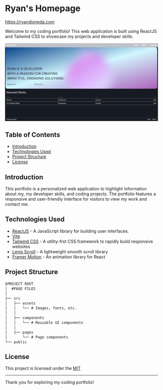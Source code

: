# Ryan's Homepage

https://ryandioneda.com

Welcome to my coding portfolio! This web application is built using ReactJS and Tailwind CSS to showcase my projects and developer skills.

<img width="1160" alt="" src="./public/Screenshot 2025-01-04 001615.png">

## Table of Contents

- [Introduction](#introduction)
- [Technologies Used](#technologies-used)
- [Project Structure](#project-structure)
- [License](#license)

## Introduction

This portfolio is a personalized web application to highlight information about my, my developer skills, and coding projects. The portfolio features a responsive and user-friendly interface for visitors to view my work and contact me.

## Technologies Used

- [ReactJS](https://github.com/facebook/react) - A JavaScript library for building user interfaces.
- [Vite]()
- [Tailwind CSS](https://github.com/tailwindlabs/tailwindcss) - A utility-frst CSS framework to rapidly build responsive websites
- [Lenis Scroll](https://github.com/darkroomengineering/lenis) - A lightweight smooth scroll library
- [Framer Motion](https://github.com/motiondivision/motion) - An animation library for React

## Project Structure

```
$PROJECT ROOT
│  #PAGE FILES
│
├── src
│   ├── assets
│   │   └── # Images, fonts, etc.
│   │
│   ├── components
│   │   └── # Reusable UI components
│   │
│   ├── pages
│       └── # Page components
└── public
```

## License

This project is licensed under the [MIT](License)

---

Thank you for exploring my coding portfolio!
